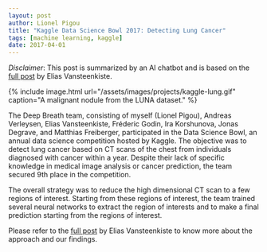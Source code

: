 ```yaml
---
layout: post
author: Lionel Pigou
title: "Kaggle Data Science Bowl 2017: Detecting Lung Cancer"
tags: [machine learning, kaggle]
date: 2017-04-01
---
```




_Disclaimer_: This post is summarized by an AI chatbot and is based on the [full post](https://eliasvansteenkiste.github.io/machine%20learning/lung-cancer-pred/) by Elias Vansteenkiste.

{% include image.html url="/assets/images/projects/kaggle-lung.gif" 
    caption="A malignant nodule from the LUNA dataset." %}

The Deep Breath team, consisting of myself (Lionel Pigou), Andreas Verleysen, Elias Vansteenkiste, Fréderic Godin, Ira Korshunova, Jonas Degrave, and Matthias Freiberger, participated in the Data Science Bowl, an annual data science competition hosted by Kaggle. The objective was to detect lung cancer based on CT scans of the chest from individuals diagnosed with cancer within a year. Despite their lack of specific knowledge in medical image analysis or cancer prediction, the team secured 9th place in the competition. 

The overall strategy was to reduce the high dimensional CT scan to a few regions of interest. Starting from these regions of interest, the team trained several neural networks to extract the region of interests and to make a final prediction starting from the regions of interest.

Please refer to the [full post](https://eliasvansteenkiste.github.io/machine%20learning/lung-cancer-pred/) by Elias Vansteenkiste to know more about the approach and our findings.
